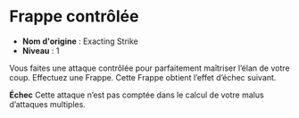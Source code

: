 # Frappe contrôlée

 * **Nom d'origine** : Exacting Strike
 * **Niveau** : 1


<p>Vous faites une attaque contrôlée pour parfaitement maîtriser l’élan de votre coup. Effectuez une Frappe. Cette Frappe obtient l’effet d’échec suivant.</p>
<p><strong>Échec</strong> Cette attaque n’est pas comptée dans le calcul de votre malus d’attaques multiples.</p>
